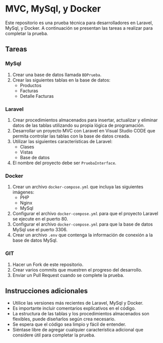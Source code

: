 # MVC, MySql, y Docker

Este repositorio es una prueba técnica para desarrolladores en Laravel, MySql, y Docker. A continuación se presentan las tareas a realizar para completar la prueba.

## Tareas

### MySql
1. Crear una base de datos llamada `BDPrueba`.
2. Crear las siguientes tablas en la base de datos:
   * Productos
   * Facturas
   * Detalle Facturas

### Laravel
1. Crear procedimientos almacenados para insertar, actualizar y eliminar datos de las tablas utilizando su propia lógica de programación.
2. Desarrollar un proyecto MVC con Laravel en Visual Studio CODE que permita controlar las tablas con la base de datos creada.
3. Utilizar las siguientes características de Laravel:
   * Clases
   * Vistas
   * Base de datos
4. El nombre del proyecto debe ser `PruebaInterface`.

### Docker
1. Crear un archivo `docker-compose.yml` que incluya las siguientes imágenes:
   * PHP
   * Nginx
   * MySql
2. Configurar el archivo `docker-compose.yml` para que el proyecto Laravel se ejecute en el puerto 80.
3. Configurar el archivo `docker-compose.yml` para que la base de datos MySql use el puerto 3306.
4. Crear un archivo `.env` que contenga la información de conexión a la base de datos MySql.

### GIT
1. Hacer un Fork de este repositorio.
2. Crear varios commits que muestren el progreso del desarrollo.
3. Enviar un Pull Request cuando se complete la prueba.

## Instrucciones adicionales
- Utilice las versiones más recientes de Laravel, MySql y Docker.
- Es importante incluir comentarios explicativos en el código.
- La estructura de las tablas y los procedimientos almacenados son flexibles, puede diseñarlos según crea necesario.
- Se espera que el código sea limpio y fácil de entender.
- Siéntase libre de agregar cualquier característica adicional que considere útil para completar la prueba.

